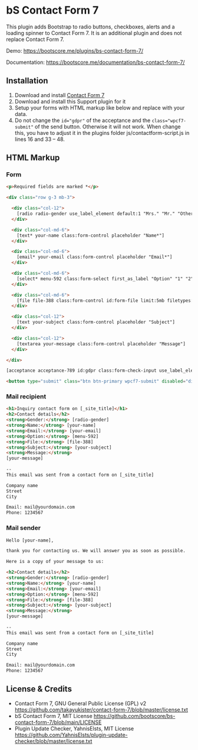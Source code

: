 # bS Contact Form 7

This plugin adds Bootstrap to radio buttons, checkboxes, alerts and a loading spinner to Contact Form 7. It is an additional plugin and does not replace Contact Form 7.

Demo: https://bootscore.me/plugins/bs-contact-form-7/

Documentation: https://bootscore.me/documentation/bs-contact-form-7/

## Installation

1. Download and install [Contact Form 7](https://wordpress.org/plugins/contact-form-7/)
2. Download and install this Support plugin for it
3. Setup your forms with HTML markup like below and replace with your data.
4. Do not change the `id="gdpr"` of the acceptance and the `class="wpcf7-submit"` of the send button. Otherwise it will not work. When change this, you have to adjust it in the plugins folder js/contactform-script.js in lines 16 and 33 – 48.

## HTML Markup

### Form

```html
<p>Required fields are marked *</p>

<div class="row g-3 mb-3">

  <div class="col-12">
    [radio radio-gender use_label_element default:1 "Mrs." "Mr." "Other"]
  </div>

  <div class="col-md-6">
    [text* your-name class:form-control placeholder "Name*"]
  </div>

  <div class="col-md-6">
    [email* your-email class:form-control placeholder "Email*"]
  </div>

  <div class="col-md-6">
    [select* menu-592 class:form-select first_as_label "Option" "1" "2" "3" "4" "5"]
  </div>

  <div class="col-md-6">
    [file file-388 class:form-control id:form-file limit:5mb filetypes:jpg|jpeg|JPEG|png]
  </div>

  <div class="col-12">
    [text your-subject class:form-control placeholder "Subject"]
  </div>

  <div class="col-12">
    [textarea your-message class:form-control placeholder "Message"]
  </div>

</div>

[acceptance acceptance-789 id:gdpr class:form-check-input use_label_element]I have read the <a href="https://yourdomain.com/privacy-policy/" target="_blank">privacy policy</a> note. I consent to the electronic storage and processing of my entered data to answer my request. Note: You can revoke your consent at any time in the future by emailing <a href="mailto:mail@yourdomain.com">mail@yourdomain.com</a>.[/acceptance]

<button type="submit" class="btn btn-primary wpcf7-submit" disabled="disabled"><span class="spinner-border spinner-border-sm ajax-loader" role="status" aria-hidden="true"></span>Send Message</button>
```

### Mail recipient

```html
<h1>Inquiry contact form on [_site_title]</h1>
<h2>Contact details</h2>
<strong>Gender:</strong> [radio-gender]
<strong>Name:</strong> [your-name]
<strong>Email:</strong> [your-email]
<strong>Option:</strong> [menu-592]
<strong>File:</strong> [file-388]
<strong>Subject:</strong> [your-subject]
<strong>Message:</strong> 
[your-message]
   
-- 
This email was sent from a contact form on [_site_title]

Company name
Street
City

Email: mail@yourdomain.com
Phone: 1234567
```

### Mail sender

```html
Hello [your-name],

thank you for contacting us. We will answer you as soon as possible.

Here is a copy of your message to us:

<h2>Contact details</h2>
<strong>Gender:</strong> [radio-gender]
<strong>Name:</strong> [your-name]
<strong>Email:</strong> [your-email]
<strong>Option:</strong> [menu-592]
<strong>File:</strong> [file-388]
<strong>Subject:</strong> [your-subject]
<strong>Message:</strong> 
[your-message]
   
-- 
This email was sent from a contact form on [_site_title]

Company name
Street
City

Email: mail@yourdomain.com
Phone: 1234567
```


## License & Credits

- Contact Form 7, GNU General Public License (GPL) v2 https://github.com/takayukister/contact-form-7/blob/master/license.txt
- bS Contact Form 7, MIT License https://github.com/bootscore/bs-contact-form-7/blob/main/LICENSE
- Plugin Update Checker, YahnisElsts, MIT License https://github.com/YahnisElsts/plugin-update-checker/blob/master/license.txt
